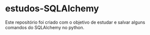 # estudos-SQLAlchemy
Este repositório foi criado com o objetivo de estudar e salvar alguns comandos do SQLAlchemy no python.
